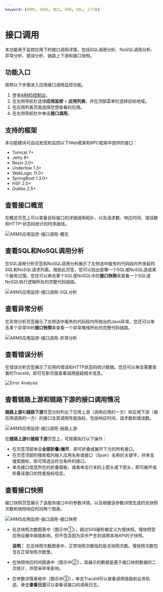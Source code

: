 ```yaml
---
keyword: [ARMS, EDAS, 接口, 调用, SQL, 上下游]
---
```


# 接口调用

本功能用于监控应用下的接口调用详情，包括SQL调用分析、NoSQL调用分析、异常分析、错误分析、链路上下游和接口快照。

## 功能入口

按照以下步骤进入应用接口调用监控功能。

1.  登录[ARMS控制台](https://arms-intl.console.aliyun.com/)。
2.  在左侧导航栏选择**应用监控** \> **应用列表**，并在顶部菜单栏选择目标地域。
3.  在应用列表页面选择您想查看的应用。
4.  在左侧导航栏中单击**接口调用**。

## 支持的框架

本功能模块可自动发现和监控以下Web框架和RPC框架中提供的接口：

-   Tomcat 7+
-   Jetty 8+
-   Resin 3.0+
-   Undertow 1.3+
-   WebLogic 11.0+
-   SpringBoot 1.3.0+
-   HSF 2.0+
-   Dubbo 2.5+

## 查看接口概览

在概览页签上可以查看目标接口的详细调用拓扑，以及请求数、响应时间、错误数和HTTP-状态码统计的时序曲线。

![ARMS应用监控-接口调用-概览](https://static-aliyun-doc.oss-accelerate.aliyuncs.com/assets/img/zh-CN/1394826061/p64160.png)

## 查看SQL和NoSQL调用分析

在SQL调用分析页签和NoSQL调用分析展示了左侧选中服务的代码段内所发起的SQL和NoSQL请求列表。借助此页签，您可以找出是哪一个SQL或NoSQL造成某个服务过慢。您还可以单击某个SQL或NoSQL中的**接口快照**来查看一个SQL或NoSQL执行逻辑所处的完整代码链路。

![ARMS应用监控-接口调用-SQL分析](https://static-aliyun-doc.oss-accelerate.aliyuncs.com/assets/img/zh-CN/1394826061/p64163.png)

## 查看异常分析

在异常分析页签展示了左侧选中服务的代码段内所抛出的Java异常。您还可以单击某个异常中的**接口快照**来查看一个异常堆栈所处的完整代码链路。

![ARMS应用监控-接口调用-异常分析](https://static-aliyun-doc.oss-accelerate.aliyuncs.com/assets/img/zh-CN/1394826061/p64166.png)

## 查看错误分析

在错误分析页签展示了应用的错误和HTTP状态码统计数据。您还可以单击需要查看的TraceId，即可在新页面查看调用链路相关信息。

![Error Analysis](https://static-aliyun-doc.oss-accelerate.aliyuncs.com/assets/img/zh-CN/1394826061/p75826.png)

## 查看链路上游和链路下游的接口调用情况

**链路上游**和**链路下游**页签分别列出了应用上游（调用应用的一方）和应用下游（被应用调用的一方）的接口及其调用性能指标，包括响应时间、请求数和错误数。

![ARMS应用监控-接口调用-链路上游](../images/p64182.png "链路上游页签")

在**链路上游**和**链路下游**页签上，可按需执行以下操作：

-   在页签顶部单击**全部折叠/展开**，即可折叠或展开下方的所有接口。
-   在页签顶部的搜索框内输入应用名称或接口（Span）名称的关键字，并单击搜索图标，即可筛选出符合条件的接口。
-   单击接口信息所在的折叠面板，或者单击行末的上箭头或下箭头，即可展开或折叠该接口的性能指标信息。

## 查看接口快照

接口快照页签展示了该服务接口中的参数详情，以及根据该参数详情生成的总快照次数和快照响应时间两个图表。

![ARMS应用监控-接口调用-接口快照](https://static-aliyun-doc.oss-accelerate.aliyuncs.com/assets/img/zh-CN/4047316161/p75784.png)

-   在总快照次数图表中（图示中①），超过500毫秒被定义为慢快照。慢快照受应用设置中阈值影响，但不包含因为异步产生的调用本地API的子快照。

    **说明：** 在总快照次数图表中，正常快照次数指的是总快照次数。慢快照次数包含在正常快照次数里。

-   在快照响应时间图表中（图示中②），其展示的数据是基于接口快照数据的二次统计，并受采样率影响。
-   在参数详情表格中（图示中③），单击TraceId可以查看调用链路和业务轨迹。单击**查看日志**可以查看该接口的调用日志。

